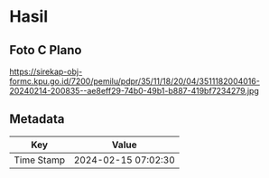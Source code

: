 # Hasil

## Foto C Plano

https://sirekap-obj-formc.kpu.go.id/7200/pemilu/pdpr/35/11/18/20/04/3511182004016-20240214-200835--ae8eff29-74b0-49b1-b887-419bf7234279.jpg


## Metadata

| Key        | Value               |
| ---------- | ------------------- |
| Time Stamp | 2024-02-15 07:02:30 |



